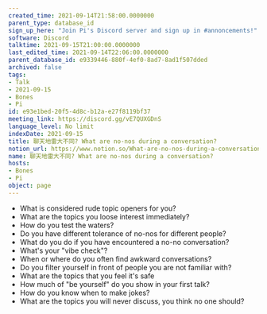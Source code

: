 ```yaml
---
created_time: 2021-09-14T21:58:00.0000000
parent_type: database_id
sign_up_here: "Join Pi's Discord server and sign up in #annoncements!"
software: Discord
talktime: 2021-09-15T21:00:00.0000000
last_edited_time: 2021-09-14T22:06:00.0000000
parent_database_id: e9339446-880f-4ef0-8ad7-8ad1f507dded
archived: false
tags:
- Talk
- 2021-09-15
- Bones
- Pi
id: e93e1bed-20f5-4d8c-b12a-e27f8119bf37
meeting_link: https://discord.gg/vE7QUXGDnS
language_level: No limit
indexDate: 2021-09-15
title: 聊天地雷大不同? What are no-nos during a conversation?
notion_url: https://www.notion.so/What-are-no-nos-during-a-conversation-e93e1bed20f54d8cb12ae27f8119bf37
name: 聊天地雷大不同? What are no-nos during a conversation?
hosts:
- Bones
- Pi
object: page
---
```



   - What is considered rude topic openers for you?
   - What are the topics you loose interest immediately?
   - How do you test the waters?
   - Do you have different tolerance of no-nos for different people?
   - What do you do if you have encountered a no-no conversation? 
   - What's your "vibe check"?
   - When or where do you often find awkward conversations?
   - Do you filter yourself in front of people you are not familiar with?
   - What are the topics that you feel it's safe
   - How much of "be yourself" do you show in your first talk?
   - How do you know when to make jokes?
   - What are the topics you will never discuss, you think no one should?









